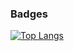 ### Badges

[![Top Langs](https://github-readme-stats-pmeleroa.vercel.app/api/top-langs/?username=pmeleroa&theme=radical&hide_title=false&layout=compact)](https://github.com/pmeleroa/github-readme-stats)
